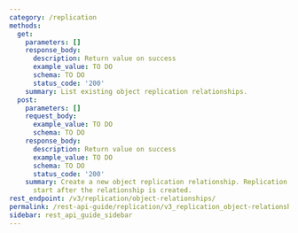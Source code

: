 ```yaml
---
category: /replication
methods:
  get:
    parameters: []
    response_body:
      description: Return value on success
      example_value: TO DO
      schema: TO DO
      status_code: '200'
    summary: List existing object replication relationships.
  post:
    parameters: []
    request_body:
      example_value: TO DO
      schema: TO DO
    response_body:
      description: Return value on success
      example_value: TO DO
      schema: TO DO
      status_code: '200'
    summary: Create a new object replication relationship. Replication will automatically
      start after the relationship is created.
rest_endpoint: /v3/replication/object-relationships/
permalink: /rest-api-guide/replication/v3_replication_object-relationships.html
sidebar: rest_api_guide_sidebar
---
```

